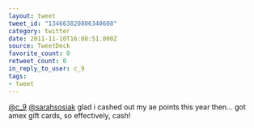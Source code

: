 ```yaml
---
layout: tweet
tweet_id: "134663820806340608"
category: twitter
date: 2011-11-10T16:08:51.000Z
source: TweetDeck
favorite_count: 0
retweet_count: 0
in_reply_to_user: c_9
tags:
- tweet
---
```


[@c_9](https://twitter.com/@c_9) [@sarahsosiak](https://twitter.com/@sarahsosiak) glad i cashed out my ae points this year then... got amex gift cards, so effectively, cash!
